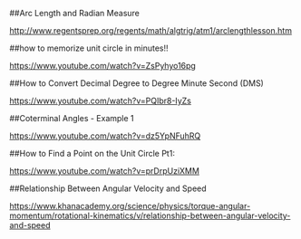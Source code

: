 ##Arc Length and Radian Measure

http://www.regentsprep.org/regents/math/algtrig/atm1/arclengthlesson.htm

##how to memorize unit circle in minutes!!

https://www.youtube.com/watch?v=ZsPyhyo16pg

##How to Convert Decimal Degree to Degree Minute Second (DMS)

https://www.youtube.com/watch?v=PQIbr8-IyZs

##Coterminal Angles - Example 1

https://www.youtube.com/watch?v=dz5YpNFuhRQ

##How to Find a Point on the Unit Circle Pt1: 

https://www.youtube.com/watch?v=prDrpUziXMM

##Relationship Between Angular Velocity and Speed

https://www.khanacademy.org/science/physics/torque-angular-momentum/rotational-kinematics/v/relationship-between-angular-velocity-and-speed















